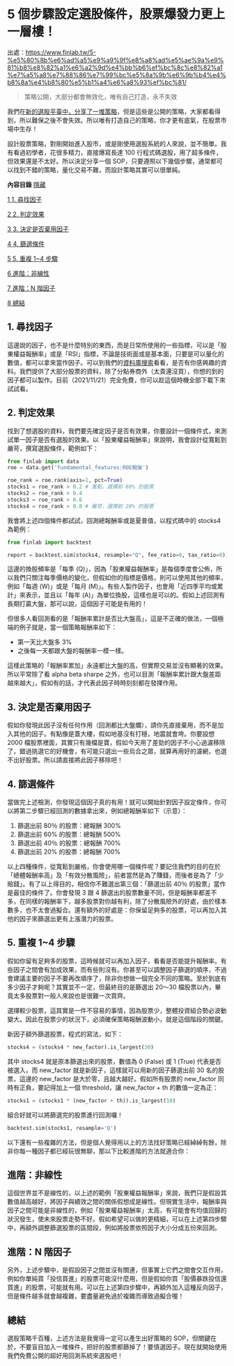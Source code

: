 # 5 個步驟設定選股條件，股票爆發力更上一層樓！

出處：https://www.finlab.tw/5-%e5%80%8b%e6%ad%a5%e9%a9%9f%e8%a8%ad%e5%ae%9a%e9%81%b8%e8%82%a1%e6%a2%9d%e4%bb%b6%ef%bc%8c%e8%82%a1%e7%a5%a8%e7%88%86%e7%99%bc%e5%8a%9b%e6%9b%b4%e4%b8%8a%e4%b8%80%e5%b1%a4%e6%a8%93%ef%bc%81/



> 策略公開，大部分都會無效化，唯有自己打造，永不失效

我們在[新的選股平臺中，分享了一堆策略](https://ai.finlab.tw/strategies)，但是這些是公開的策略，大家都看得到，所以難保之後不會失效。所以唯有打造自己的策略，你才更有底氣，在股票市場中生存！

設計股票策略，對剛開始進入股市，或是剛使用選股系統的人來說，並不簡單。我有看過初學者，花很多精力，直接爆寫長達 100 行程式碼選股，用了超多條件，但效果還是不太好。所以決定分享一個 SOP，只要遵照以下幾個步驟，通常都可以找到不錯的策略，量化交易不難，而設計策略其實可以很單純。

**內容目錄** [隱藏](https://www.finlab.tw/5-個步驟設定選股條件，股票爆發力更上一層樓！/#) 

[1 1. 尋找因子](https://www.finlab.tw/5-個步驟設定選股條件，股票爆發力更上一層樓！/#1_xun_zhao_yin_zi)

[2 2. 判定效果](https://www.finlab.tw/5-個步驟設定選股條件，股票爆發力更上一層樓！/#2_pan_ding_xiao_guo)

[3 3. 決定是否棄用因子](https://www.finlab.tw/5-個步驟設定選股條件，股票爆發力更上一層樓！/#3_jue_ding_shi_fou_qi_yong_yin_zi)

[4 4. 篩選條件](https://www.finlab.tw/5-個步驟設定選股條件，股票爆發力更上一層樓！/#4_shai_xuan_tiao_jian)

[5 5. 重複 1~4 步驟](https://www.finlab.tw/5-個步驟設定選股條件，股票爆發力更上一層樓！/#5_zhong_fu_14_bu_zhou)

[6 進階：非線性](https://www.finlab.tw/5-個步驟設定選股條件，股票爆發力更上一層樓！/#jin_jie_fei_xian_xing)

[7 進階：N 階因子](https://www.finlab.tw/5-個步驟設定選股條件，股票爆發力更上一層樓！/#jin_jieN_jie_yin_zi)

[8 總結](https://www.finlab.tw/5-個步驟設定選股條件，股票爆發力更上一層樓！/#zong_jie)

## 1. 尋找因子

這邊說的因子，也不是什麼特別的東西，而是日常所使用的一些指標，可以是「股東權益報酬率」或是「RSI」指標，不論是技術面或是基本面，只要是可以量化的數值，都可以拿來當作因子。可以到我們的[資料庫搜索](https://ai.finlab.tw/database)看看，是否有你感興趣的資料。我們提供了大部分股票的資料，除了分點券商外（太貴還沒買），你想的到的因子都可以製作。目前（2021/11/21）完全免費，你可以趁這個時機全部下載下來試試看。

## 2. 判定效果

找到了想選股的資料，我們要先確定因子是否有效果，你要設計一個條件式，來測試單一因子是否有選股的效果。以「股東權益報酬率」來說明，我會設計從寬鬆到嚴苛，撰寫選股條件，範例如下：

```python
from finlab import data
roe = data.get('fundamental_features:ROE稅後')

roe_rank = roe.rank(axis=1, pct=True)
stocks1 = roe_rank > 0.2 # 寬鬆，選擇前 80% 的股票
stocks2 = roe_rank > 0.4
stocks3 = roe_rank > 0.6
stocks4 = roe_rank > 0.8 # 嚴苛，選擇前 20% 的股票
```

我會將上述四個條件都試試，回測總報酬率或是夏普值，以程式碼中的 stocks4 為範例：

```python
from finlab import backtest

report = backtest.sim(stocks4, resample="Q", fee_ratio=0, tax_ratio=0))
```

這邊的換股頻率是「每季 (Q)」，因為「股東權益報酬率」是每個季度會公佈，所以我們只關注每季價格的變化，但假如你的指標是價格，則可以使用其他的頻率，例如「每週 (W)」或是「每月 (M)」。有些人製作因子，也會用「近四季平均或累計」來表示，並且以「每年 (A)」為單位換股，這樣也是可以的。假如上述回測有長期打贏大盤，那可以說，這個因子可能是有用的！

但很多人看回測看的是「報酬率累計是否比大盤高」，這是不正確的做法，一個極端的例子就是，當一個策略報酬率如下：

- 第一天比大盤多 3%
- 之後每一天都跟大盤的報酬率一模一樣。

這樣此策略的「報酬率累加」永遠都比大盤的高，但實際交易並沒有顯著的效果。所以平常除了看 alpha beta sharpe 之外，也可以目測「報酬率累計跟大盤差距越來越大」，假如有的話，才代表此因子時時刻刻都在發揮作用。

## 3. 決定是否棄用因子

假如你發現此因子沒有任何作用（回測都比大盤爛），請你先直接棄用，而不是加入其他的因子。有點像是蓋大樓，假如地基沒有打穩，地震就會垮。你要設想 2000 檔股票裡面，其實只有幾檔是寶，假如今天用了差勁的因子不小心過濾移除了，錯過挑選它的好機會，有可能只選出一些烏合之眾，就算再用好的濾網，也選不出好股票。所以請直接將此因子移除吧！

## 4. 篩選條件

當做完上述檢測，你發現這個因子真的有用！就可以開始針對因子設定條件，你可以將第二步驟已經回測的數據拿出來，例如總報酬率如下（示意）：

1. 篩選出前 80％ 的股票：總報酬 300%
2. 篩選出前 60% 的股票：總報酬 500%
3. 篩選出前 40％ 的股票：總報酬 700%
4. 篩選出前 20% 的股票：總報酬 700%

以上四種條件，從寬鬆到嚴格，你會使用哪一個條件呢？要記住我們的目的在於「總體報酬率高」及「有效分散風險」，前者當然是為了賺錢，而後者是為了「少賠錢」。有了以上得目的，相信你不難選出第三個：「篩選出前 40％ 的股票」當作是最佳的條件了。你會發現 3 跟 4 篩選出的股票數量不同，但是報酬率都差不多，在同樣的報酬率下，越多股票對你越有利，除了分散風險外的好處，由於樣本數多，也不太會過擬合。還有額外的好處是：你保留足夠多的股票，可以再加入其他的因子來篩選出更有上漲潛力的股票。

## 5. 重複 1~4 步驟

假如你留有足夠多的股票，這時候就可以再加入因子，看看是否能提升報酬率。有些因子之間會有加成效果，而有些則沒有。你甚至可以調整因子篩選的順序，不過會建議主要的因子不要再改順序了，除非你想做一個完全不同的策略。至於到底有多少因子才夠呢？其實並不一定，但最終目的是篩選出 20～30 檔股票以內，畢竟太多股票對一般人來說也是很難一次買齊。

選擇較少股票，這其實是一件不容易的事情，因為股票少，整體投資組合勢必波動變大。因此在股票少的狀況下，必須確保策略報酬波動小，就是這個階段的關鍵。

新因子額外篩選股票，程式的寫法，如下：

```python
stocks4 = (stocks4 * new_factor).is_largest(30)
```

其中 stocks4 就是原本篩選出來的股票，數值為 0 (False) 或 1 (True) 代表是否被選入，而 new_factor 就是新因子，這樣就可以用新的因子篩選出前 30 名的股票，這邊的 new_factor 是大於零，且越大越好。假如所有股票的 new_factor 同時有正負，要記得加上一個 threshold，讓 new_factor + th 的數值一定為正：

```python
stocks1 = (stocks1 * (new_factor + th)).is_largest(10)
```

組合好就可以將篩選完的股票進行回測囉！

```python
backtest.sim(stocks1, resample='Q')
```

以下還有一些複雜的方法，但是個人覺得用以上的方法找好策略已經綽綽有餘，除非你每一種因子都已經玩很無聊，那以下比較進階的方法就適合你：

## 進階：非線性

這個世界並不是線性的，以上述的範例「股東權益報酬率」來說，我們只是假設其數值越高越好，將因子與績效之間的關係假想成是線性。但現實生活中，報酬率與因子之間可能是非線性的，例如「股東權益報酬率」太高，有可能會有均值回歸的狀況發生，使未來股票走勢不好。假如希望可以做的更精細，可以在上述第四步驟中，再額外調整篩選股票的區間段，例如將股票依照因子大小分成五份來回測。

## 進階：N 階因子

另外，上述步驟中，是假設因子之間並沒有關連，但事實上它們之間會交互作用，例如你單純買「投信買進」的股票可能沒什麼用，但是假如你買「股價暴跌投信還買進」的股票，可能就有用。可以在上述第四步驟中，再額外加入這種反向因子，但是條件越多就會越複雜，要盡量避免過於複雜而導致過擬合喔！

## 總結

選股策略千百種，上述方法是我覺得一定可以產生出好策略的 SOP，但關鍵在於，不要盲目加入一堆條件，把好的股票都篩掉了！要慎選因子。現在就開始使用我們免費公開的超好用回測系統來選股吧！